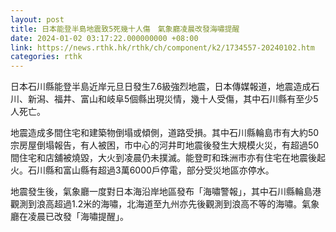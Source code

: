 ```yaml
---
layout: post
title: 日本能登半島地震致5死幾十人傷　氣象廳凌晨改發海嘯提醒
date: 2024-01-02 03:17:22.000000000 +08:00
link: https://news.rthk.hk/rthk/ch/component/k2/1734557-20240102.htm
categories: rthk
---
```


日本石川縣能登半島近岸元旦日發生7.6級強烈地震，日本傳媒報道，地震造成石川、新潟、福井、富山和岐阜5個縣出現災情，幾十人受傷，其中石川縣有至少5人死亡。

地震造成多間住宅和建築物倒塌或傾側，道路受損。其中石川縣輪島市有大約50宗房屋倒塌報告，有人被困，市中心的河井町地震後發生大規模火災，有超過50間住宅和店舖被燒毀，大火到凌晨仍未撲滅。能登町和珠洲市亦有住宅在地震後起火。石川縣和富山縣有超過3萬6000戶停電，部分受災地區亦停水。

地震發生後，氣象廳一度對日本海沿岸地區發布「海嘯警報」，其中石川縣輪島港觀測到浪高超過1.2米的海嘯，北海道至九州亦先後觀測到浪高不等的海嘯。氣象廳在凌晨已改發「海嘯提醒」。
